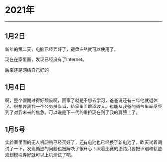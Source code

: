 # 2021年

---

## 1月2日

新年的第二天，电脑已经弄好了，键盘突然就可以使用了。

现在在家里面，发现已经没有了Internet。

后来还是网络自己好的

## 1月4日

啊，整个假期过得好颓废啊，回家了就是不想去学习，爸爸说还有三年他就退休了。很想要我找一个公务员当当，给家里面增添收入。也能从我爸的语气里面感受到了对我未来的焦急。可以说是下一代的重担现在到了我的肩膀上了。



## 1月5号

实验室里面的无人机网络已经买好了，还有电池也已经换了新电池了，昨天试着调试了一下。发现循迹的问题也被解决了很开心！照着比赛的思路只要把识别和轨迹规划模块弄好就可以上机测试了吧。